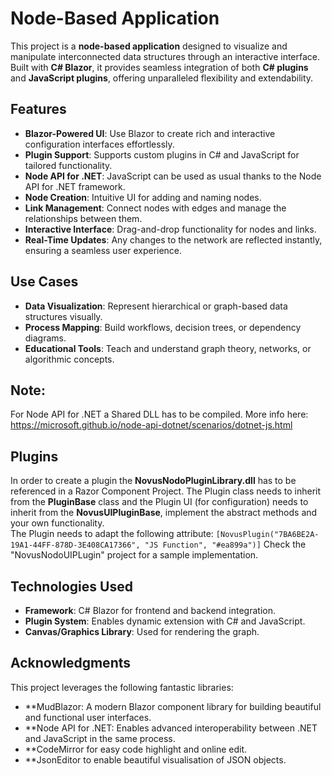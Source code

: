 # Node-Based Application

This project is a **node-based application** designed to visualize and manipulate interconnected data structures through an interactive interface. Built with **C# Blazor**, it provides seamless integration of both **C# plugins** and **JavaScript plugins**, offering unparalleled flexibility and extendability.

## Features

- **Blazor-Powered UI**: Use Blazor to create rich and interactive configuration interfaces effortlessly.  
- **Plugin Support**: Supports custom plugins in C# and JavaScript for tailored functionality.  
- **Node API for .NET**: JavaScript can be used as usual thanks to the Node API for .NET framework.   
- **Node Creation**: Intuitive UI for adding and naming nodes.  
- **Link Management**: Connect nodes with edges and manage the relationships between them.  
- **Interactive Interface**: Drag-and-drop functionality for nodes and links.  
- **Real-Time Updates**: Any changes to the network are reflected instantly, ensuring a seamless user experience.  

## Use Cases

- **Data Visualization**: Represent hierarchical or graph-based data structures visually.  
- **Process Mapping**: Build workflows, decision trees, or dependency diagrams.  
- **Educational Tools**: Teach and understand graph theory, networks, or algorithmic concepts.  

## Note: 

For Node API for .NET a Shared DLL has to be compiled. More info here: https://microsoft.github.io/node-api-dotnet/scenarios/dotnet-js.html

## Plugins
In order to create a plugin the **NovusNodoPluginLibrary.dll** has to be referenced in a Razor Component Project. The Plugin class needs to inherit from the **PluginBase** class and the Plugin UI (for configuration) needs to inherit from the **NovusUIPluginBase**, implement the abstract methods and your own functionality.  
The Plugin needs to adapt the following attribute: `[NovusPlugin("7BA6BE2A-19A1-44FF-878D-3E408CA17366", "JS Function", "#ea899a")]`
Check the "NovusNodoUIPLugin" project for a sample implementation.

## Technologies Used

- **Framework**: C# Blazor for frontend and backend integration.  
- **Plugin System**: Enables dynamic extension with C# and JavaScript.  
- **Canvas/Graphics Library**: Used for rendering the graph.  

## Acknowledgments
This project leverages the following fantastic libraries:
- **MudBlazor: A modern Blazor component library for building beautiful and functional user interfaces.
- **Node API for .NET: Enables advanced interoperability between .NET and JavaScript in the same process.
- **CodeMirror for easy code highlight and online edit.
- **JsonEditor to enable beautiful visualisation of JSON objects.